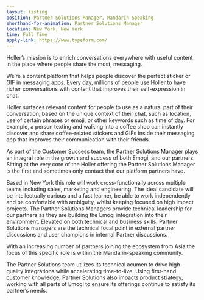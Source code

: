 ```yaml
---
layout: listing
position: Partner Solutions Manager, Mandarin Speaking
shorthand-for-animation: Partner Solutions Manager
location: New York, New York
time: Full Time
apply-link: https://www.typeform.com/
---
```

Holler’s mission is to enrich conversations everywhere with useful content in the place where people share the most, messaging.

We’re a content platform that helps people discover the perfect sticker or GIF in messaging apps. Every day, millions of people use Holler to have richer conversations with content that improves their self-expression in chat.

Holler surfaces relevant content for people to use as a natural part of their conversation, based on the unique context of their chat, such as location, use of certain phrases or emoji, or other keywords such as time of day. For example, a person texting and walking into a coffee shop can instantly discover and share coffee-related stickers and GIFs inside their messaging app that improves their communication with their friends.

As part of the Customer Success team, the Partner Solutions Manager plays an integral role in the growth and success of both Emogi, and our partners. Sitting at the very core of the Holler offering the Partner Solutions Manager is the first and sometimes only contact that our platform partners have.

Based in New York this role will work cross-functionally across multiple teams including sales, marketing and engineering.  The ideal candidate will be intellectually curious and a fast learner, be able to work independently and be comfortable with ambiguity, whilst keeping focused on high impact projects.  The Partner Solutions Managers provide technical leadership for our partners as they are building the Emogi integration into their environment.  Elevated on both technical and business skills, Partner Solutions managers are the technical focal point in external partner discussions and user champions in internal Partner discussions.

With an increasing number of partners joining the ecosystem from Asia the focus of this specific role is within the Mandarin-speaking community.

The Partner Solutions team utilizes its technical acumen to drive high-quality integrations while accelerating time-to-live. Using first-hand customer knowledge, Partner Solutions also impacts product strategy, working with all parts of Emogi to ensure its offerings continue to satisfy its partner’s needs.